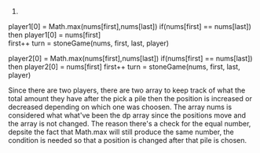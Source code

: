 1)

player1[0] = Math.max(nums[first],nums[last])
  if(nums[first] == nums[last]) then player1[0] = nums[first]  
    first++
    turn = stoneGame(nums, first, last, player)
    
player2[0] = Math.max(nums[first],nums[last])
  if(nums[first] == nums[last]) then player2[0] = nums[first]
    first++
    turn = stoneGame(nums, first, last, player)
    
Since there are two players, there are two array to keep track of what the total amount they have after the pick a pile then the position is increased or decreased depending on which one was choosen. The array nums is considered what what've been the dp array since the positions move and the array is not changed. The reason there's a check for the equal number, depsite the fact that Math.max will still produce the same number, the condition is needed so that a position is changed after that pile is chosen. 
      
